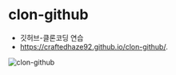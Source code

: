 # clon-github
- 깃허브-클론코딩 연습
- https://craftedhaze92.github.io/clon-github/.
 
![clon-github](https://user-images.githubusercontent.com/68048248/108811140-0c116700-75f0-11eb-95f8-6702e446ae05.gif)
